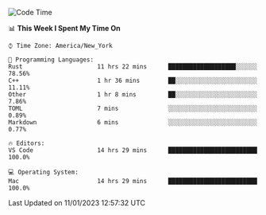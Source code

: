 <!--START_SECTION:waka-->
![Code Time](http://img.shields.io/badge/Code%20Time-35%20hrs%2012%20mins-blue)

📊 **This Week I Spent My Time On** 

```text
⌚︎ Time Zone: America/New_York

💬 Programming Languages: 
Rust                     11 hrs 22 mins      ███████████████████░░░░░░   78.56% 
C++                      1 hr 36 mins        ██░░░░░░░░░░░░░░░░░░░░░░░   11.11% 
Other                    1 hr 8 mins         ██░░░░░░░░░░░░░░░░░░░░░░░   7.86% 
TOML                     7 mins              ░░░░░░░░░░░░░░░░░░░░░░░░░   0.89% 
Markdown                 6 mins              ░░░░░░░░░░░░░░░░░░░░░░░░░   0.77%

🔥 Editors: 
VS Code                  14 hrs 29 mins      █████████████████████████   100.0%

💻 Operating System: 
Mac                      14 hrs 29 mins      █████████████████████████   100.0%

```


 Last Updated on 11/01/2023 12:57:32 UTC
<!--END_SECTION:waka-->
